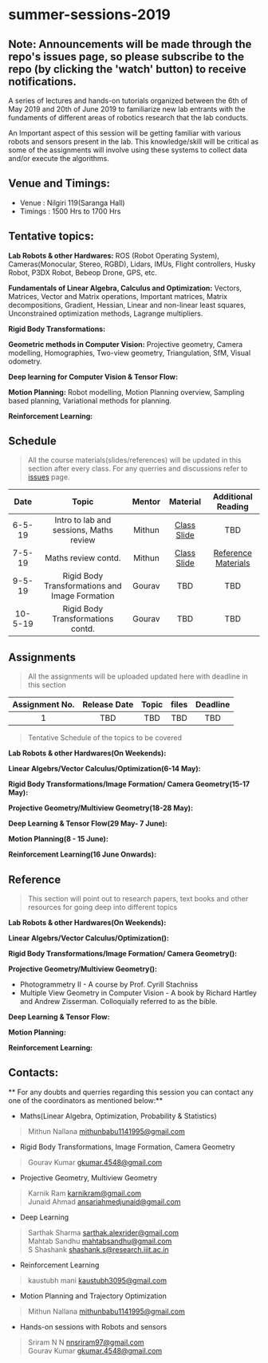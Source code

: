 # summer-sessions-2019

## Note: Announcements will be made through the repo's issues page, so please subscribe to the repo (by clicking the 'watch' button) to receive notifications.

A series of lectures and hands-on tutorials organized between the 6th of May 2019 and 20th of June 2019 to familiarize new lab entrants with the fundaments of different areas of robotics research that the lab conducts.

An Important aspect of this session will be getting familiar with various robots and sensors present in the lab. This knowledge/skill will be critical as some of the assignments will involve using these systems to collect data and/or execute the algorithms.

## Venue and Timings:
* Venue : Nilgiri 119(Saranga Hall)
* Timings : 1500 Hrs to 1700 Hrs 


## Tentative topics:

**Lab Robots & other Hardwares:** ROS (Robot Operating System), Cameras(Monocular, Stereo, RGBD), Lidars, IMUs, Flight controllers, Husky Robot, P3DX Robot, Bebeop Drone, GPS, etc.

**Fundamentals of Linear Algebra, Calculus and Optimization:** Vectors, Matrices, Vector and Matrix operations, Important matrices, Matrix decompositions, Gradient, Hessian, Linear and non-linear least squares, Unconstrained optimization methods, Lagrange multipliers.

**Rigid Body Transformations:**

**Geometric methods in Computer Vision:** Projective geometry, Camera modelling, Homographies, Two-view geometry, Triangulation, SfM, Visual odometry.


**Deep learning for Computer Vision & Tensor Flow:**

**Motion Planning:** Robot modelling, Motion Planning overview, Sampling based planning, Variational methods for planning.

**Reinforcement Learning:**




## Schedule
>All the course materials(slides/references) will be updated in this section after every class.
>For any querries and discussions refer to [issues](https://github.com/iiith-rrc/summer-sessions-2019/issues) page.

|  Date  |       Topic       |  Mentor     |        Material       |     Additional Reading     |
|:------:|:-----------------:|:-----------:|:---------------------:|:--------------------------:|
|6-5-19  | Intro to lab and sessions, Maths review| Mithun | [Class Slide](https://drive.google.com/file/d/1T3O_9q3hSKVw88LsjtCXCmZFFpd-cs8Z/view)| TBD                        |
|7-5-19  | Maths review contd.| Mithun    |          [Class Slide](https://drive.google.com/file/d/1QfuChvRevKoIc9g_OQqpIUxI-9TPlcx_/view)     | [Reference Materials](https://github.com/iiith-rrc/summer-sessions-2019/issues/2)                       |
|9-5-19  | Rigid Body Transformations and Image Formation| Gourav    |          TBD     | TBD                        |
|10-5-19  | Rigid Body Transformations contd. | Gourav    |          TBD     | TBD                        |



## Assignments
>All the assignments will be uploaded updated here with deadline in this section

| Assignment No. | Release Date |       Topic      |       files        | Deadline|
|:--------------:|:------------:|:----------------:|:------------------:|:-------:|
| 1              | TBD          | TBD              | TBD                | TBD     |

>Tentative Schedule of the topics to be covered

**Lab Robots & other Hardwares(On Weekends):**

**Linear Algebrs/Vector Calculus/Optimization(6-14 May):**

**Rigid Body Transformations/Image Formation/ Camera Geometry(15-17 May):**

**Projective Geometry/Multiview Geometry(18-28 May):**

**Deep Learning & Tensor Flow(29 May- 7 June):**

**Motion Planning(8 - 15 June):**

**Reinforcement Learning(16 June Onwards):**


## Reference
>This section will point out to research papers, text books and other resources for going deep into different topics

**Lab Robots & other Hardwares(On Weekends):**

**Linear Algebrs/Vector Calculus/Optimization():**

**Rigid Body Transformations/Image Formation/ Camera Geometry():**

**Projective Geometry/Multiview Geometry():**


* Photogrammetry II - A course by Prof. Cyrill Stachniss
* Multiple View Geometry in Computer Vision - A book by Richard Hartley and Andrew Zisserman. Colloquially referred to as the bible.

**Deep Learning & Tensor Flow:**

**Motion Planning:**

**Reinforcement Learning:**


## Contacts:
** For any doubts and querries regarding this session you can contact any one of the coordinators as mentioned below:**
* Maths(Linear Algebra, Optimization, Probability & Statistics)
>Mithun Nallana <mithunbabu1141995@gmail.com><br />
* Rigid Body Transformations, Image Formation, Camera Geometry
>Gourav Kumar <gkumar.4548@gmail.com><br />
* Projective Geometry, Multiview Geometry
>Karnik Ram <karnikram@gmail.com><br />
>Junaid Ahmad <ansariahmedjunaid@gmail.com><br />
* Deep Learning
>Sarthak Sharma <sarthak.alexrider@gmail.com><br />
>Mahtab Sandhu <mahtabsandhu@gmail.com><br />
>S Shashank <shashank.s@research.iiit.ac.in><br />
* Reinforcement Learning
>kaustubh mani <kaustubh3095@gmail.com><br />
* Motion Planning and Trajectory Optimization
>Mithun Nallana <mithunbabu1141995@gmail.com><br />
* Hands-on sessions with Robots and sensors
>Sriram N N <nnsriram97@gmail.com><br />
>Gourav Kumar <gkumar.4548@gmail.com><br />
